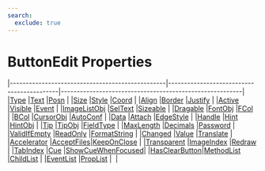 ```yaml
---
search:
  exclude: true
---
```


<h1 class="heading"><span class="name">ButtonEdit Properties</span></h1>

|-------------------------------------------------|-------------------------------------------|---------------------------------------------------------|
|[Type](../properties/type.md)                    |[Text](../properties/text.md)              |[Posn](../properties/posn.md)                            |
|[Size](../properties/size.md)                    |[Style](../properties/style.md)            |[Coord](../properties/coord.md)                          |
|[Align](../properties/align.md)                  |[Border](../properties/border.md)          |[Justify](../properties/justify.md)                      |
|[Active](../properties/active.md)                |[Visible](../properties/visible.md)        |[Event](../properties/event.md)                          |
|[ImageListObj](../properties/imagelistobj.md)    |[SelText](../properties/seltext.md)        |[Sizeable](../properties/sizeable.md)                    |
|[Dragable](../properties/dragable.md)            |[FontObj](../properties/fontobj.md)        |[FCol](../properties/fcol.md)                            |
|[BCol](../properties/bcol.md)                    |[CursorObj](../properties/cursorobj.md)    |[AutoConf](../properties/autoconf.md)                    |
|[Data](../properties/data.md)                    |[Attach](../properties/attach.md)          |[EdgeStyle](../properties/edgestyle.md)                  |
|[Handle](../properties/handle.md)                |[Hint](../properties/hint.md)              |[HintObj](../properties/hintobj.md)                      |
|[Tip](../properties/tip.md)                      |[TipObj](../properties/tipobj.md)          |[FieldType](../properties/fieldtype.md)                  |
|[MaxLength](../properties/maxlength.md)          |[Decimals](../properties/decimals.md)      |[Password](../properties/password.md)                    |
|[ValidIfEmpty](../properties/validifempty.md)    |[ReadOnly](../properties/readonly.md)      |[FormatString](../properties/formatstring.md)            |
|[Changed](../properties/changed.md)              |[Value](../properties/value.md)            |[Translate](../properties/translate.md)                  |
|[Accelerator](../properties/accelerator.md)      |[AcceptFiles](../properties/acceptfiles.md)|[KeepOnClose](../properties/keeponclose.md)              |
|[Transparent](../properties/transparent.md)      |[ImageIndex](../properties/imageindex.md)  |[Redraw](../properties/redraw.md)                        |
|[TabIndex](../properties/tabindex.md)            |[Cue](../properties/cue.md)                |[ShowCueWhenFocused](../properties/showcuewhenfocused.md)|
|[HasClearButton](../properties/hasclearbutton.md)|[MethodList](../properties/methodlist.md)  |[ChildList](../properties/childlist.md)                  |
|[EventList](../properties/eventlist.md)          |[PropList](../properties/proplist.md)      |&nbsp;                                                   |

